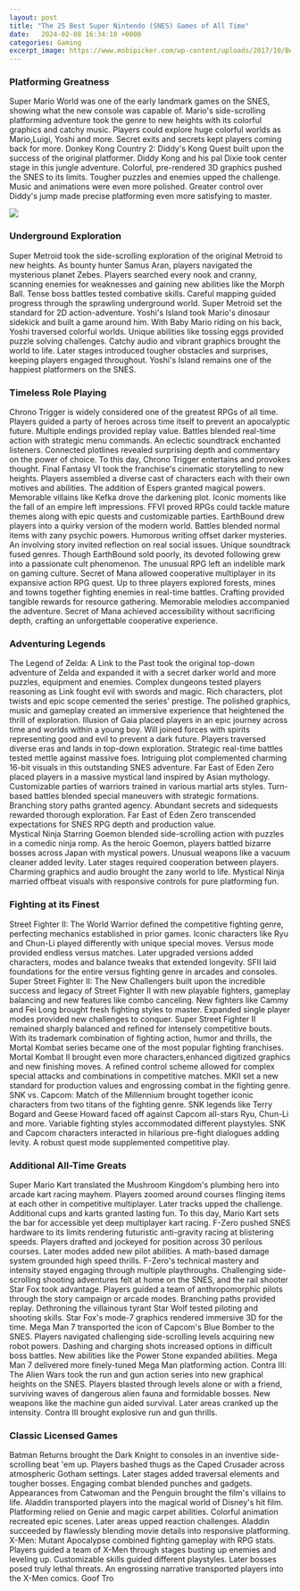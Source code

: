 ```yaml
---
layout: post
title: "The 25 Best Super Nintendo (SNES) Games of All Time"
date:   2024-02-08 16:34:18 +0000
categories: Gaming
excerpt_image: https://www.mobipicker.com/wp-content/uploads/2017/10/BestSNESGames.jpg
---
```


### Platforming Greatness
Super Mario World was one of the early landmark games on the SNES, showing what the new console was capable of. Mario's side-scrolling platforming adventure took the genre to new heights with its colorful graphics and catchy music. Players could explore huge colorful worlds as Mario,Luigi, Yoshi and more. Secret exits and secrets kept players coming back for more. 
Donkey Kong Country 2: Diddy's Kong Quest built upon the success of the original platformer. Diddy Kong and his pal Dixie took center stage in this jungle adventure. Colorful, pre-rendered 3D graphics pushed the SNES to its limits. Tougher puzzles and enemies upped the challenge. Music and animations were even more polished. Greater control over Diddy's jump made precise platforming even more satisfying to master.

![](https://www.mobipicker.com/wp-content/uploads/2017/10/BestSNESGames.jpg)
### Underground Exploration
Super Metroid took the side-scrolling exploration of the original Metroid to new heights. As bounty hunter Samus Aran, players navigated the mysterious planet Zebes. Players searched every nook and cranny, scanning enemies for weaknesses and gaining new abilities like the Morph Ball. Tense boss battles tested combative skills. Careful mapping guided progress through the sprawling underground world. Super Metroid set the standard for 2D action-adventure.
Yoshi's Island took Mario's dinosaur sidekick and built a game around him. With Baby Mario riding on his back, Yoshi traversed colorful worlds. Unique abilities like tossing eggs provided puzzle solving challenges. Catchy audio and vibrant graphics brought the world to life. Later stages introduced tougher obstacles and surprises, keeping players engaged throughout. Yoshi's Island remains one of the happiest platformers on the SNES.
### Timeless Role Playing 
Chrono Trigger is widely considered one of the greatest RPGs of all time. Players guided a party of heroes across time itself to prevent an apocalyptic future. Multiple endings provided replay value. Battles blended real-time action with strategic menu commands. An eclectic soundtrack enchanted listeners. Connected plotlines revealed surprising depth and commentary on the power of choice. To this day, Chrono Trigger entertains and provokes thought. 
Final Fantasy VI took the franchise's cinematic storytelling to new heights. Players assembled a diverse cast of characters each with their own motives and abilities. The addition of Espers granted magical powers. Memorable villains like Kefka drove the darkening plot. Iconic moments like the fall of an empire left impressions. FFVI proved RPGs could tackle mature themes along with epic quests and customizable parties. 
EarthBound drew players into a quirky version of the modern world. Battles blended normal items with zany psychic powers. Humorous writing offset darker mysteries. An involving story invited reflection on real social issues. Unique soundtrack fused genres. Though EarthBound sold poorly, its devoted following grew into a passionate cult phenomenon. The unusual RPG left an indelible mark on gaming culture.
Secret of Mana allowed cooperative multiplayer in its expansive action RPG quest. Up to three players explored forests, mines and towns together fighting enemies in real-time battles. Crafting provided tangible rewards for resource gathering. Memorable melodies accompanied the adventure. Secret of Mana achieved accessibility without sacrificing depth, crafting an unforgettable cooperative experience.
### Adventuring Legends
The Legend of Zelda: A Link to the Past took the original top-down adventure of Zelda and expanded it with a secret darker world and more puzzles, equipment and enemies. Complex dungeons tested players reasoning as Link fought evil with swords and magic. Rich characters, plot twists and epic scope cemented the series' prestige. The polished graphics, music and gameplay created an immersive experience that heightened the thrill of exploration.
Illusion of Gaia placed players in an epic journey across time and worlds within a young boy. Will joined forces with spirits representing good and evil to prevent a dark future. Players traversed diverse eras and lands in top-down exploration. Strategic real-time battles tested mettle against massive foes. Intriguing plot complemented charming 16-bit visuals in this outstanding SNES adventure. 
Far East of Eden Zero placed players in a massive mystical land inspired by Asian mythology. Customizable parties of warriors trained in various martial arts styles. Turn-based battles blended special maneuvers with strategic formations. Branching story paths granted agency. Abundant secrets and sidequests rewarded thorough exploration. Far East of Eden Zero transcended expectations for SNES RPG depth and production value.  
Mystical Ninja Starring Goemon blended side-scrolling action with puzzles in a comedic ninja romp. As the heroic Goemon, players battled bizarre bosses across Japan with mystical powers. Unusual weapons like a vacuum cleaner added levity. Later stages required cooperation between players. Charming graphics and audio brought the zany world to life. Mystical Ninja married offbeat visuals with responsive controls for pure platforming fun.
### Fighting at its Finest
Street Fighter II: The World Warrior defined the competitive fighting genre, perfecting mechanics established in prior games. Iconic characters like Ryu and Chun-Li played differently with unique special moves. Versus mode provided endless versus matches. Later upgraded versions added characters, modes and balance tweaks that extended longevity. SFII laid foundations for the entire versus fighting genre in arcades and consoles. 
Super Street Fighter II: The New Challengers built upon the incredible success and legacy of Street Fighter II with new playable fighters, gameplay balancing and new features like combo canceling. New fighters like Cammy and Fei Long brought fresh fighting styles to master. Expanded single player modes provided new challenges to conquer. Super Street Fighter II remained sharply balanced and refined for intensely competitive bouts.
With its trademark combination of fighting action, humor and thrills, the Mortal Kombat series became one of the most popular fighting franchises. Mortal Kombat II brought even more characters,enhanced digitized graphics and new finishing moves. A refined control scheme allowed for complex special attacks and combinations in competitive matches. MKII set a new standard for production values and engrossing combat in the fighting genre.
SNK vs. Capcom: Match of the Millennium brought together iconic characters from two titans of the fighting genre. SNK legends like Terry Bogard and Geese Howard faced off against Capcom all-stars Ryu, Chun-Li and more. Variable fighting styles accommodated different playstyles. SNK and Capcom characters interacted in hilarious pre-fight dialogues adding levity. A robust quest mode supplemented competitive play.
### Additional All-Time Greats
Super Mario Kart translated the Mushroom Kingdom's plumbing hero into arcade kart racing mayhem. Players zoomed around courses flinging items at each other in competitive multiplayer. Later tracks upped the challenge. Additional cups and karts granted lasting fun. To this day, Mario Kart sets the bar for accessible yet deep multiplayer kart racing. 
F-Zero pushed SNES hardware to its limits rendering futuristic anti-gravity racing at blistering speeds. Players drafted and jockeyed for position across 30 perilous courses. Later modes added new pilot abilities. A math-based damage system grounded high speed thrills. F-Zero's technical mastery and intensity stayed engaging through multiple playthroughs.
Challenging side-scrolling shooting adventures felt at home on the SNES, and the rail shooter Star Fox took advantage. Players guided a team of anthropomorphic pilots through the story campaign or arcade modes. Branching paths provided replay. Dethroning the villainous tyrant Star Wolf tested piloting and shooting skills. Star Fox's mode-7 graphics rendered immersive 3D for the time.
Mega Man 7 transported the icon of Capcom's Blue Bomber to the SNES. Players navigated challenging side-scrolling levels acquiring new robot powers. Dashing and charging shots increased options in difficult boss battles. New abilities like the Power Stone expanded abilities. Mega Man 7 delivered more finely-tuned Mega Man platforming action. 
Contra III: The Alien Wars took the run and gun action series into new graphical heights on the SNES. Players blasted through levels alone or with a friend, surviving waves of dangerous alien fauna and formidable bosses. New weapons like the machine gun aided survival. Later areas cranked up the intensity. Contra III brought explosive run and gun thrills.
### Classic Licensed Games
Batman Returns brought the Dark Knight to consoles in an inventive side-scrolling beat 'em up. Players bashed thugs as the Caped Crusader across atmospheric Gotham settings. Later stages added traversal elements and tougher bosses. Engaging combat blended punches and gadgets. Appearances from Catwoman and the Penguin brought the film's villains to life.
Aladdin transported players into the magical world of Disney's hit film. Platforming relied on Genie and magic carpet abilities. Colorful animation recreated epic scenes. Later areas upped reaction challenges. Aladdin succeeded by flawlessly blending movie details into responsive platforming. 
X-Men: Mutant Apocalypse combined fighting gameplay with RPG stats. Players guided a team of X-Men through stages busting up enemies and leveling up. Customizable skills guided different playstyles. Later bosses posed truly lethal threats. An engrossing narrative transported players into the X-Men comics.
Goof Tro